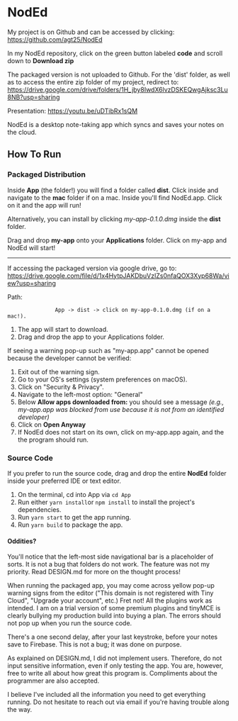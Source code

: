# NodEd


My project is on Github and can be accessed by clicking: https://github.com/agt25/NodEd 

In my NodEd repository, click on the green button labeled **code** and scroll down to **Download zip** 

The packaged version is not uploaded to Github. For the 'dist' folder, as well as to access the entire zip folder of my project, redirect to: https://drive.google.com/drive/folders/1H_jby8IwdX6lvzDSKEQwgAjksc3Lu8NB?usp=sharing 

Presentation: https://youtu.be/uDTibRx1sQM

NodEd is a desktop note-taking app which syncs and saves your notes on the cloud. 

## How To Run 

### Packaged Distribution 

Inside **App** (the folder!) you will find a folder called **dist**. Click inside and navigate to the **mac** folder if on a mac. Inside you'll find NodEd.app. Click on it and the app will run! 

Alternatively, you can install by clicking *my-app-0.1.0.dmg* inside the **dist**  folder. 

Drag and drop **my-app** onto your **Applications** folder. Click on my-app and NodEd will start! 

----------
If accessing the packaged version via google drive, go to:
https://drive.google.com/file/d/1x4HytpJAKDbuVzIZs0nfaQOX3Xyp68Wa/view?usp=sharing 

Path: 

                   App -> dist -> click on my-app-0.1.0.dmg (if on a mac!). 
                   

                   
1. The app will start to download. 
2. Drag and drop the app to your Applications folder. 


If seeing a warning pop-up such as "my-app.app" cannot be opened because the developer cannot be verified:
1. Exit out of the warning sign.
2. Go to your OS's settings (system preferences on macOS). 
3. Click on "Security & Privacy".
4. Navigate to the left-most option: "General"
5. Below **Allow apps downloaded from:** you should see a message *(e.g., my-app.app was blocked from use because it is not from an identified developer)*
6. Click on **Open Anyway** 
7. If NodEd does not start on its own, click on my-app.app again, and the the program should run. 



### Source Code 

If you prefer to run the source code, drag and drop the entire **NodEd** folder inside your preferred IDE or text editor. 

1. On the terminal, cd into App via ```cd App``` 
2. Run either ```yarn install```or ```npm install``` to install the project's dependencies. 
3. Run ```yarn start``` to get the app running. 
4. Run ```yarn build``` to package the app. 



#### Oddities? 

You'll notice that the left-most side navigational bar is a placeholder of sorts. It is not a bug that folders do not work. The feature was not my priority. Read DESIGN.md for more on the thought process! 

When running the packaged app, you may come across yellow pop-up warning signs from the editor ("This domain is not registered with Tiny Cloud", "Upgrade your account", etc.) Fret not! All the plugins work as intended. I am on a trial version of some premium plugins and tinyMCE is clearly bullying my production build into buying a plan. The errors should not pop up when you run the source code. 

There's a one second delay, after your last keystroke, before your notes save to Firebase. This is not a bug; it was done on purpose. 

As explained on DESIGN.md, I did not implement users. Therefore, do not input sensitive information, even if only testing the app. You are, however, free to write all about how great this program is. Compliments about the programmer are also accepted. 

I believe I've included all the information you need to get everything running. Do not hesitate to reach out via email if you're having trouble along the way. 
